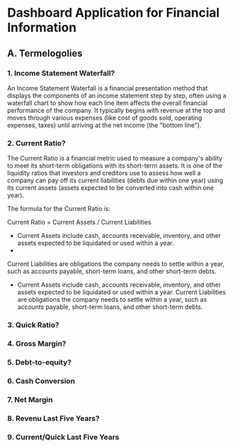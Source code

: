 # Dashboard Application for Financial Information

## A. Termelogolies

### 1. Income Statement Waterfall? 
An Income Statement Waterfall is a financial presentation method that displays the components of an income statement step by step, often using a waterfall chart to show how each line item affects the overall financial performance of the company. It typically begins with revenue at the top and moves through various expenses (like cost of goods sold, operating expenses, taxes) until arriving at the net income (the "bottom line").

### 2.  Current Ratio?
The Current Ratio is a financial metric used to measure a company's ability to meet its short-term obligations with its short-term assets. It is one of the liquidity ratios that investors and creditors use to assess how well a company can pay off its current liabilities (debts due within one year) using its current assets (assets expected to be converted into cash within one year).

The formula for the Current Ratio is:

Current Ratio = Current Assets / Current Liabilities

* Current Assets include cash, accounts receivable, inventory, and other assets expected to be liquidated or used within a year.
* 
Current Liabilities are obligations the company needs to settle within a year, such as accounts payable, short-term loans, and other short-term debts.​
 
* Current Assets include cash, accounts receivable, inventory, and other assets expected to be liquidated or used within a year.
Current Liabilities are obligations the company needs to settle within a year, such as accounts payable, short-term loans, and other short-term debts.

### 3. Quick Ratio?

### 4. Gross Margin?

### 5. Debt-to-equity?

### 6. Cash Conversion

### 7. Net Margin

### 8. Revenu Last Five Years?

### 9. Current/Quick Last Five Years




